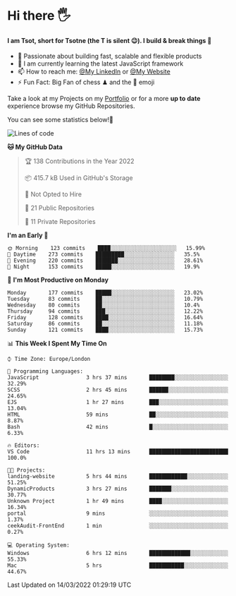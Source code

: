 # Hi there :raised_hand_with_fingers_splayed:
#### I am Tsot, short for Tsotne (the T is silent :wink:). I build & break things :space_invader:
- :telescope: Passionate about building fast, scalable and flexible products
- :seedling: I am currently learning the latest JavaScript framework 
- :mailbox: How to reach me: [@My LinkedIn](https://www.linkedin.com/in/tsotne-gvadzabia/) or [@My Website](https://tsotne.co.uk/contact)
- :zap: Fun Fact: Big Fan of chess ♟ and the 👾 emoji

Take a look at my Projects on my [Portfolio](https://tsotne.co.uk/) or for a more **up to date** experience browse my GitHub Repositories.

You can see some statistics below!:space_invader:
<!--START_SECTION:waka-->
![Lines of code](https://img.shields.io/badge/From%20Hello%20World%20I%27ve%20Written-2%20Million%20lines%20of%20code-blue)

**🐱 My GitHub Data** 

> 🏆 138 Contributions in the Year 2022
 > 
> 📦 415.7 kB Used in GitHub's Storage 
 > 
> 🚫 Not Opted to Hire
 > 
> 📜 21 Public Repositories 
 > 
> 🔑 11 Private Repositories  
 > 
**I'm an Early 🐤** 

```text
🌞 Morning    123 commits    ████░░░░░░░░░░░░░░░░░░░░░   15.99% 
🌆 Daytime    273 commits    █████████░░░░░░░░░░░░░░░░   35.5% 
🌃 Evening    220 commits    ███████░░░░░░░░░░░░░░░░░░   28.61% 
🌙 Night      153 commits    █████░░░░░░░░░░░░░░░░░░░░   19.9%

```
📅 **I'm Most Productive on Monday** 

```text
Monday       177 commits    █████░░░░░░░░░░░░░░░░░░░░   23.02% 
Tuesday      83 commits     ██░░░░░░░░░░░░░░░░░░░░░░░   10.79% 
Wednesday    80 commits     ██░░░░░░░░░░░░░░░░░░░░░░░   10.4% 
Thursday     94 commits     ███░░░░░░░░░░░░░░░░░░░░░░   12.22% 
Friday       128 commits    ████░░░░░░░░░░░░░░░░░░░░░   16.64% 
Saturday     86 commits     ██░░░░░░░░░░░░░░░░░░░░░░░   11.18% 
Sunday       121 commits    ████░░░░░░░░░░░░░░░░░░░░░   15.73%

```


📊 **This Week I Spent My Time On** 

```text
⌚︎ Time Zone: Europe/London

💬 Programming Languages: 
JavaScript               3 hrs 37 mins       ████████░░░░░░░░░░░░░░░░░   32.29% 
SCSS                     2 hrs 45 mins       ██████░░░░░░░░░░░░░░░░░░░   24.65% 
EJS                      1 hr 27 mins        ███░░░░░░░░░░░░░░░░░░░░░░   13.04% 
HTML                     59 mins             ██░░░░░░░░░░░░░░░░░░░░░░░   8.87% 
Bash                     42 mins             █░░░░░░░░░░░░░░░░░░░░░░░░   6.33%

🔥 Editors: 
VS Code                  11 hrs 13 mins      █████████████████████████   100.0%

🐱‍💻 Projects: 
landing-website          5 hrs 44 mins       ████████████░░░░░░░░░░░░░   51.25% 
DynamicProducts          3 hrs 27 mins       ███████░░░░░░░░░░░░░░░░░░   30.77% 
Unknown Project          1 hr 49 mins        ████░░░░░░░░░░░░░░░░░░░░░   16.34% 
portal                   9 mins              ░░░░░░░░░░░░░░░░░░░░░░░░░   1.37% 
ceekAudit-FrontEnd       1 min               ░░░░░░░░░░░░░░░░░░░░░░░░░   0.27%

💻 Operating System: 
Windows                  6 hrs 12 mins       █████████████░░░░░░░░░░░░   55.33% 
Mac                      5 hrs               ███████████░░░░░░░░░░░░░░   44.67%

```


 Last Updated on 14/03/2022 01:29:19 UTC
<!--END_SECTION:waka-->
